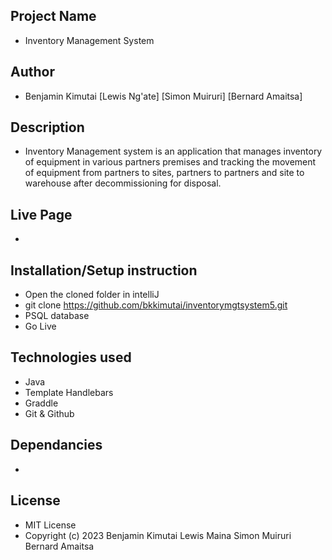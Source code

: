 
## Project Name
 - Inventory Management System

## Author
 - Benjamin Kimutai [Lewis Ng'ate] [Simon Muiruri] [Bernard Amaitsa]

## Description 
 - Inventory Management system is an application that manages inventory of equipment in various partners premises and tracking the movement of equipment from partners to sites, partners to partners and site to warehouse after decommissioning for disposal. 

## Live Page
 - 

## Installation/Setup instruction 
 - Open the cloned folder in intelliJ
 - git clone https://github.com/bkkimutai/inventorymgtsystem5.git
 - PSQL database
 - Go Live

## Technologies used
 - Java
 - Template Handlebars
 - Graddle
 - Git & Github

## Dependancies
 - 

## License
 - MIT License
 - Copyright (c) 2023 Benjamin Kimutai Lewis Maina Simon Muiruri Bernard Amaitsa


